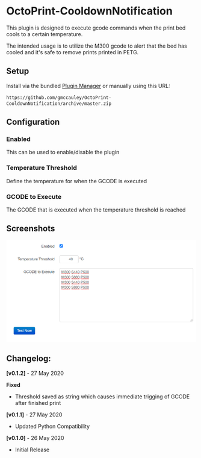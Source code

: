 # OctoPrint-CooldownNotification

This plugin is designed to execute gcode commands when the print bed cools to a certain temperature.

The intended usage is to utilize the M300 gcode to alert that the bed has cooled and it's safe to remove prints printed in PETG.

## Setup

Install via the bundled [Plugin Manager](https://docs.octoprint.org/en/master/bundledplugins/pluginmanager.html)
or manually using this URL:

    https://github.com/gmccauley/OctoPrint-CooldownNotification/archive/master.zip

## Configuration

### Enabled
This can be used to enable/disable the plugin

### Temperature Threshold
Define the temperature for when the GCODE is executed

### GCODE to Execute
The GCODE that is executed when the temperature threshold is reached

## Screenshots
![CooldownNotification](octoprint_CooldownNotification/static/img/settings.png?raw=true)

## Changelog:
**[v0.1.2]** - 27 May 2020

**Fixed**
- Threshold saved as string which causes immediate trigging of GCODE after finished print


**[v0.1.1]** - 27 May 2020
- Updated Python Compatibility


**[v0.1.0]** - 26 May 2020
- Initial Release